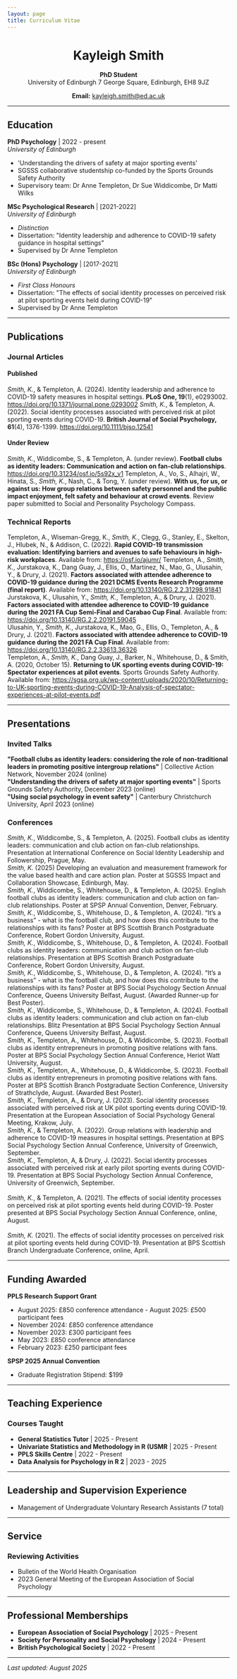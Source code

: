 ```yaml
---
layout: page
title: Curriculum Vitae
---
```


<div style="text-align: center;">

# Kayleigh Smith

**PhD Student**  
University of Edinburgh 
7 George Square, Edinburgh, EH8 9JZ 

**Email:** kayleigh.smith@ed.ac.uk

</div>

---

## Education

**PhD Psychology** | 2022 - present  
*University of Edinburgh*  
- 'Understanding the drivers of safety at major sporting events'
- SGSSS collaborative studentship co-funded by the Sports Grounds Safety Authority
- Supervisory team: Dr Anne Templeton, Dr Sue Widdicombe, Dr Matti Wilks


**MSc Psychological Research** | [2021-2022]  
*University of Edinburgh*
- *Distinction*
- Dissertation: "Identity leadership and adherence to COVID-19 safety guidance in hospital settings"
- Supervised by Dr Anne Templeton

**BSc (Hons) Psychology** | [2017-2021]  
*University of Edinburgh*
- *First Class Honours*
- Dissertation: "The effects of social identity processes on perceived risk at pilot sporting events held during COVID-19"
- Supervised by Dr Anne Templeton 

---


## Publications

### Journal Articles 
#### Published
*Smith, K.*, & Templeton, A. (2024). Identity leadership and adherence to COVID-19 safety measures in hospital settings. **PLoS One, 19**(1), e0293002. https://doi.org/10.1371/journal.pone.0293002 
*Smith, K.*, & Templeton, A. (2022). Social identity processes associated with perceived risk at pilot sporting events during COVID-19. **British Journal of Social Psychology, 61**(4), 1376-1399. https://doi.org/10.1111/bjso.12541   

#### Under Review
*Smith, K.*, Widdicombe, S., & Templeton, A. (under review). **Football clubs as identity leaders: Communication and action on fan-club relationships**. https://doi.org/10.31234/osf.io/5s92x_v1 
Templeton, A., Vo, S., Alhajri, W., Hinata, S., *Smith, K.*, Nash, C., & Tong, Y. (under review). **With us, for us, or against us: How group relations between safety personnel and the public impact enjoyment, felt safety and behaviour at crowd events**. Review paper submitted to Social and Personality Psychology Compass. 

### Technical Reports
Templeton, A., Wiseman-Gregg, K., *Smith, K.*, Clegg, G., Stanley, E., Skelton, J., Hlubek, N., & Addison, C. (2022). **Rapid COVID-19 transmission evaluation: Identifying barriers and avenues to safe behaviours in high-risk workplaces**. Available from: https://osf.io/ajumr/ 
Templeton, A., *Smith, K.*, Jurstakova, K., Dang Guay, J., Ellis, O., Martinez, N., Mao, G., Ulusahin, Y., & Drury, J. (2021). **Factors associated with attendee adherence to COVID-19 guidance during the 2021 DCMS Events Research Programme (final report)**. Available from: https://doi.org/10.13140/RG.2.2.31298.91841   
Jurstakova, K., Ulusahin, Y., *Smith, K.*, Templeton, A., & Drury, J. (2021). **Factors associated with attendee adherence to COVID-19 guidance during the 2021 FA Cup Semi-Final and Carabao Cup Final**. Available from: https://doi.org/10.13140/RG.2.2.20191.59045   
Ulusahin, Y., *Smith, K.*, Jurstakova, K., Mao, G., Ellis, O., Templeton, A., & Drury, J. (2021). **Factors associated with attendee adherence to COVID-19 guidance during the 2021 FA Cup Final**. Available from: https://doi.org/10.13140/RG.2.2.33613.36326   
Templeton, A., *Smith, K.*, Dang Guay, J., Barker, N., Whitehouse, D., & Smith, A. (2020, October 15). **Returning to UK sporting events during COVID-19: Spectator experiences at pilot events**. Sports Grounds Safety Authority. Available from: https://sgsa.org.uk/wp-content/uploads/2020/10/Returning-to-UK-sporting-events-during-COVID-19-Analysis-of-spectator-experiences-at-pilot-events.pdf 



---

## Presentations

### Invited Talks

**"Football clubs as identity leaders: considering the role of non-traditional leaders in promoting positive intergroup relations"** | Collective Action Network, November 2024 (online)
<br>
**"Understanding the drivers of safety at major sporting events"** | Sports Grounds Safety Authority, December 2023 (online)
<br>
**"Using social psychology in event safety"** | Canterbury Christchurch University, April 2023 (online)

### Conferences 
*Smith, K.*, Widdicombe, S., & Templeton, A. (2025). Football clubs as identity leaders: communication and club action on fan-club relationships. Presentation at International Conference on Social Identity Leadership and Followership, Prague, May. 
<br>
*Smith, K.* (2025) Developing an evaluation and measurement framework for the value based health and care action plan. Poster at SGSSS Impact and Collaboration Showcase, Edinburgh, May.
<br> 
*Smith, K.*, Widdicombe, S., Whitehouse, D., & Templeton, A. (2025). English football clubs as identity leaders: communication and club action on fan-club relationships. Poster at SPSP Annual Convention, Denver, February. 
<br> 
*Smith, K.*, Widdicombe, S., Whitehouse, D., & Templeton, A. (2024). “It’s a business” - what is the football club, and how does this contribute to the relationships with its fans? Poster at BPS Scottish Branch Postgraduate Conference, Robert Gordon University, August.
<br>
*Smith, K.*, Widdicombe, S., Whitehouse, D., & Templeton, A. (2024). Football clubs as identity leaders: communication and club action on fan-club relationships. Presentation at BPS Scottish Branch Postgraduate Conference, Robert Gordon University, August.
<br>
*Smith, K.*, Widdicombe, S., Whitehouse, D., & Templeton, A. (2024). “It’s a business” - what is the football club, and how does this contribute to the relationships with its fans? Poster at BPS Social Psychology Section Annual Conference, Queens University Belfast, August. (Awarded Runner-up for Best Poster). 
<br>
*Smith, K.*, Widdicombe, S., Whitehouse, D., & Templeton, A. (2024). Football clubs as identity leaders: communication and club action on fan-club relationships. Blitz Presentation at BPS Social Psychology Section Annual Conference, Queens University Belfast, August.
<br>
*Smith, K.*, Templeton, A., Whitehouse, D., & Widdicombe, S. (2023). Football clubs as identity entrepreneurs in promoting positive relations with fans. Poster at BPS Social Psychology Section Annual Conference, Heriot Watt University, August. 
<br>
*Smith, K.*, Templeton, A., Whitehouse, D., & Widdicombe, S. (2023). Football clubs as identity entrepreneurs in promoting positive relations with fans. Poster at BPS Scottish Branch Postgraduate Section Conference, University of Strathclyde, August. (Awarded Best Poster).
<br>
*Smith, K.*, Templeton, A., & Drury, J. (2023). Social identity processes associated with perceived risk at UK pilot sporting events during COVID-19. Presentation at the European Association of Social Psychology General Meeting, Krakow, July. 
<br>
*Smith, K.*, & Templeton, A. (2022). Group relations with leadership and adherence to COVID-19 measures in hospital settings. Presentation at BPS Social Psychology Section Annual Conference, University of Greenwich, September. 
<br>
*Smith, K.*, Templeton, A, & Drury, J. (2022). Social identity processes associated with perceived risk at early pilot sporting events during COVID-19. Presentation at BPS Social Psychology Section Annual Conference, University of Greenwich, September.  
<br>
*Smith, K.*, & Templeton, A. (2021). The effects of social identity processes on perceived risk at pilot sporting events held during COVID-19. Poster presented at BPS Social Psychology Section Annual Conference, online, August.  
<br>
*Smith, K.* (2021). The effects of social identity processes on perceived risk at pilot sporting events held during COVID-19. Presentation at BPS Scottish Branch Undergraduate Conference, online, April. 



---

## Funding Awarded

**PPLS Research Support Grant** 
- August 2025: £850 conference attendance - August 2025: £500 participant fees
- November 2024: £850 conference attendance
- November 2023: £300 participant fees
- May 2023: £850 conference attendance
- February 2023: £250 participant fees

**SPSP 2025 Annual Convention** 
- Graduate Registration Stipend: $199

---

## Teaching Experience

### Courses Taught


- **General Statistics Tutor** | 2025 - Present
- **Univariate Statistics and Methodology in R (USMR** | 2025 - Present
- **PPLS Skills Centre** | 2022 - Present
- **Data Analysis for Psychology in R 2** | 2023 - 2025

---
## Leadership and Supervision Experience

- Management of Undergraduate Voluntary Research Assistants (7 total)

---

## Service

### Reviewing Activities
- Bulletin of the World Health Organisation 
- 2023 General Meeting of the European Association of Social Psychology

---

## Professional Memberships

- **European Association of Social Psychology** | 2025 - Present
- **Society for Personality and Social Psychology** | 2024 - Present
- **British Psychological Society** | 2022 - Present

---


*Last updated: August 2025*